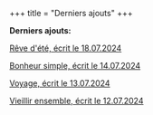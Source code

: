+++
title = "Derniers ajouts"
+++

**Derniers ajouts:**

[Rêve d'été, écrit le 18.07.2024](./seasons/21_vingt_et_unieme_saison/reve_d_ete/)

[Bonheur simple, écrit le 14.07.2024](./seasons/21_vingt_et_unieme_saison/bonheur_simple/)

[Voyage, écrit le 13.07.2024](./seasons/21_vingt_et_unieme_saison/voyage/)

[Vieillir ensemble, écrit le 12.07.2024](./seasons/21_vingt_et_unieme_saison/vieillir_ensemble/)



